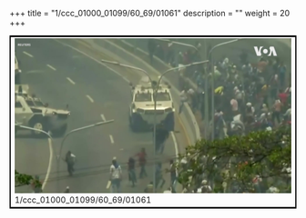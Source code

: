 +++
title = "1/ccc_01000_01099/60_69/01061"
description = ""
weight = 20
+++

<table style="border:2px solid black;max-width:800px;max-height:800px;" 
><tr><td>
<img class="center-fit-jpg"
src="/jpg_/aaa_20190430_NxaOmWaI8sI_01060.jpg">
1/ccc_01000_01099/60_69/01061
</img></td></tr></table>
